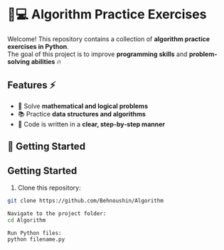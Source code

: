 # 📝💻 Algorithm Practice Exercises 

Welcome! This repository contains a collection of **algorithm practice exercises in Python**.  
The goal of this project is to improve **programming skills** and **problem-solving abilities** 🔥

## Features ⚡
- 🧮 Solve **mathematical and logical problems**   
- 📚 Practice **data structures and algorithms**   
- 📝 Code is written in a **clear, step-by-step manner**   

## 🚀 Getting Started 

## Getting Started
1. Clone this repository:

```bash
git clone https://github.com/Behnoushin/Algorithm

Navigate to the project folder:
cd Algorithm

Run Python files:
python filename.py
```
